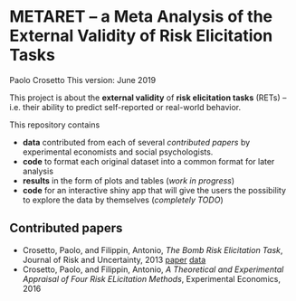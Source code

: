 METARET – a Meta Analysis of the External Validity of Risk Elicitation
Tasks
================
Paolo Crosetto
This version: June 2019

This project is about the **external validity** of **risk elicitation
tasks** (RETs) – i.e. their ability to predict self-reported or
real-world behavior.

This repository contains

  - **data** contributed from each of several *contributed papers* by
    experimental economists and social psychologists.
  - **code** to format each original dataset into a common format for
    later analysis
  - **results** in the form of plots and tables (*work in progress*)
  - **code** for an interactive shiny app that will give the users the
    possibility to explore the data by themselves (*completely TODO*)

## Contributed papers

  - Crosetto, Paolo, and Filippin, Antonio, *The Bomb Risk Elicitation
    Task*, Journal of Risk and Uncertainty, 2013
    [paper](https://link.springer.com/article/10.1007/s11166-013-9170-z)
    [data](/Data/Crosetto_Filippin_Experimental_Economics_2016)
  - Crosetto, Paolo, and Filippin, Antonio, *A Theoretical and
    Experimental Appraisal of Four Risk ELicitation Methods*,
    Experimental Economics, 2016
